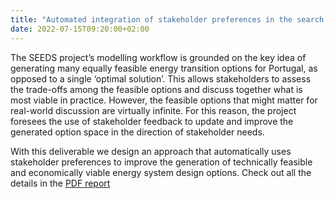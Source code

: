 ```yaml
---
title: "Automated integration of stakeholder preferences in the search for alternative carbon-neutral energy system configurations"
date: 2022-07-15T09:20:00+02:00
---
```


The SEEDS project’s modelling workflow is grounded on the key idea of generating many equally feasible energy transition options for Portugal, as opposed to a single ‘optimal solution’. This allows stakeholders to assess the trade-offs among the feasible options and discuss together what is most viable
in practice. However, the feasible options that might matter for real-world discussion are virtually infinite. For this reason, the project foresees the use of stakeholder feedback to update and improve the generated option space in the direction of stakeholder needs.

With this deliverable we design an approach that automatically uses stakeholder preferences to improve the generation of technically feasible and economically viable energy system design options. Check out all the details in the [PDF report](https://seeds-project.org/downloads/D1.3.pdf)
